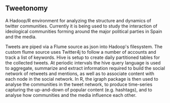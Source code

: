 ## Tweetonomy ##
A Hadoop/R environment for analyzing the structure and dynamics of twitter communities. Currently it is being used to study the interaction of ideological communities forming around the major political parties in Spain and the media.

Tweets are piped via a Flume source as json into Hadoop's filesystem. The custom flume source uses Twitter4j to follow a number of accounts and track a list of keywords. Hive is setup to create daily partitioned tables for the collected tweets. At periodic intervals the hive query language is used to aggregate, summarize and extract information required to build the social network of retweets and mentions, as well as to associate content with each node in the social network. In R, the igraph package is then used to analyse the communities in the tweet network, to produce time-series capturing the up-and-down of popular content (e.g. hashtags), and to analyse how communities and the media influence each other.